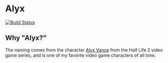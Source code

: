 # Alyx

[![Build Status](https://travis-ci.org/Seputaes/alyx.svg?branch=master)](https://travis-ci.org/Seputaes/alyx)


## Why "Alyx?"

The naming comes from the character [Alyx Vance](https://en.wikipedia.org/wiki/Alyx_Vance) 
from the Half Life 2 video game series, and is one of my favorite video game characters of all time.
